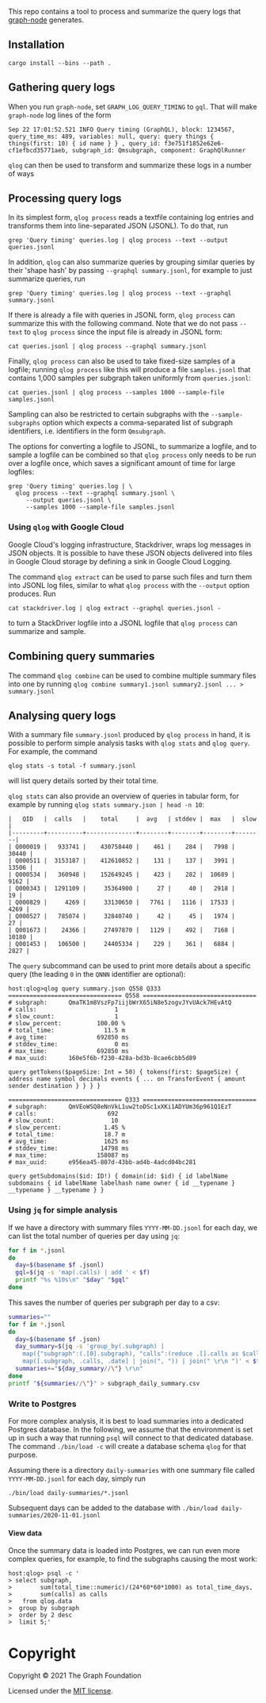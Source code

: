 This repo contains a tool to process and summarize the query logs that
[graph-node](https://github.com/graphprotocol/graph-node) generates.

## Installation

```
cargo install --bins --path .
```

## Gathering query logs

When you run `graph-node`, set `GRAPH_LOG_QUERY_TIMING` to `gql`. That will
make `graph-node` log lines of the form

```
Sep 22 17:01:52.521 INFO Query timing (GraphQL), block: 1234567, query_time_ms: 489, variables: null, query: query things { things(first: 10) { id name } } , query_id: f3e751f1852e62e6-cf1efbcd35771aeb, subgraph_id: Qmsubgraph, component: GraphQlRunner
```

`qlog` can then be used to transform and summarize these logs in a number
of ways

## Processing query logs

In its simplest form, `qlog process` reads a textfile containing log
entries and transforms them into line-separated JSON (JSONL). To do that,
run
```
grep 'Query timing' queries.log | qlog process --text --output queries.jsonl
```

In addition, `qlog` can also summarize queries by grouping similar queries
by their 'shape hash' by passing `--graphql summary.jsonl`, for example to
just summarize queries, run

```
grep 'Query timing' queries.log | qlog process --text --graphql summary.jsonl
```

If there is already a file with queries in JSONL form, `qlog process` can
summarize this with the following command. Note that we do not pass
`--text` to `qlog process` since the input file is already in JSONL form:

```
cat queries.jsonl | qlog process --graphql summary.jsonl
```

Finally, `qlog process` can also be used to take fixed-size samples of a
logfile; running `qlog process` like this will produce a file
`samples.jsonl` that contains 1,000 samples per subgraph taken
uniformly from `queries.jsonl`:

```
cat queries.jsonl | qlog process --samples 1000 --sample-file samples.jsonl
```
Sampling can also be restricted to certain subgraphs with the
`--sample-subgraphs` option which expects a comma-separated list of
subgraph identifiers, i.e. identifiers in the form `Qmsubgraph`.

The options for converting a logfile to JSONL, to summarize a logfile, and
to sample a logfile can be combined so that `qlog process` only needs to be
run over a logfile once, which saves a significant amount of time for large
logfiles:

```
grep 'Query timing' queries.log | \
  qlog process --text --graphql summary.jsonl \
     --output queries.jsonl \
     --samples 1000 --sample-file samples.jsonl
```

### Using `qlog` with Google Cloud

Google Cloud's logging infrastructure, Stackdriver, wraps log messages in
JSON objects. It is possible to have these JSON objects delivered into
files in Google Cloud storage by defining a sink in Google Cloud Logging.

The command `qlog extract` can be used to parse such files and turn them
into JSONL log files, similar to what `qlog process` with the `--output`
option produces. Run

```
cat stackdriver.log | qlog extract --graphql queries.jsonl -
```
to turn a StackDriver logfile into a JSONL logfile that `qlog process` can
summarize and sample.


## Combining query summaries

The command `qlog combine` can be used to combine multiple summary files
into one by running `qlog combine summary1.jsonl summary2.jsonl ... >
summary.jsonl`


## Analysing query logs

With a summary file `summary.jsonl` produced by `qlog process` in hand, it
is possible to perform simple analysis tasks with `qlog stats` and `qlog
query`. For example, the command
```
qlog stats -s total -f summary.jsonl

```
will list query details sorted by their total time.

`qlog stats` can also provide an overview of queries in tabular form, for
example by running `qlog stats summary.json | head -n 10`:

```console
|   QID   |  calls   |    total     |  avg   | stddev |  max   |  slow  |
|---------+----------+--------------+--------+--------+--------+--------|
| Q000019 |   933741 |    430758440 |    461 |    284 |   7998 |  30440 |
| Q000511 |  3153187 |    412610852 |    131 |    137 |   3991 |  13506 |
| Q000534 |   360948 |    152649245 |    423 |    282 |  10689 |   9162 |
| Q000343 |  1291109 |     35364900 |     27 |     40 |   2918 |     19 |
| Q000829 |     4269 |     33130650 |   7761 |   1116 |  17533 |   4269 |
| Q000527 |   785074 |     32840740 |     42 |     45 |   1974 |     27 |
| Q001673 |    24366 |     27497870 |   1129 |    492 |   7168 |  10180 |
| Q001453 |   106500 |     24405334 |    229 |    361 |   6884 |   2827 |
```

The `query` subcommand can be used to print more details about a specific
query (the leading `0` in the `QNNN` identifier are optional):

```console
host:qlog>qlog query summary.json Q558 Q333
================================ Q558 ================================
# subgraph:      QmaTK1m8VszFp7iijbWrX65iN8e5zogvJYvUAck7HEvAtQ
# calls:                      1
# slow_count:                 1
# slow_percent:          100.00 %
# total_time:              11.5 m
# avg_time:              692850 ms
# stddev_time:                0 ms
# max_time:              692850 ms
# max_uuid:      160e5f6b-f230-428a-bd3b-8cae6cbb5d89

query getTokens($pageSize: Int = 50) { tokens(first: $pageSize) { address name symbol decimals events { ... on TransferEvent { amount sender destination } } } }

================================ Q333 ================================
# subgraph:      QmVEoWSQ8eNnVkL1uw2toDSc1xXKi1ADYUm36p961Q1EzT
# calls:                    692
# slow_count:                10
# slow_percent:            1.45 %
# total_time:              18.7 m
# avg_time:                1625 ms
# stddev_time:            14798 ms
# max_time:              158087 ms
# max_uuid:      e956ea45-807d-43bb-ad4b-4adcd04bc281

query getSubdomains($id: ID!) { domain(id: $id) { id labelName subdomains { id labelName labelhash name owner { id __typename } __typename } __typename } }
```

### Using `jq` for simple analysis

If we have a directory with summary files `YYYY-MM-DD.jsonl` for each day,
we can list the total number of queries per day using `jq`:

```bash
for f in *.jsonl
do
  day=$(basename $f .jsonl)
  gql=$(jq -s 'map(.calls) | add ' < $f)
  printf "%s %10s\n" "$day" "$gql"
done
```

This saves the number of queries per subgraph per day to a csv:
```bash
summaries=""
for f in *.jsonl
do
  day=$(basename $f .json)
  day_summary=$(jq -s 'group_by(.subgraph) |
    map({"subgraph":(.[0].subgraph), "calls":(reduce .[].calls as $calls (0; . + $calls)), "date":("'$day'") }) |
    map([.subgraph, .calls, .date] | join(", ")) | join(" \r\n ")' < $f)
  summaries+="${day_summary//\"} \r\n"
done
printf "${summaries//\"}" > subgraph_daily_summary.csv
```

### Write to Postgres

For more complex analysis, it is best to load summaries into a dedicated
Postgres database. In the following, we assume that the environment is set
up in such a way that running `psql` will connect to that dedicated
database. The command `./bin/load -c` will create a database schema `qlog`
for that purpose.

Assuming there is a directory `daily-summaries` with one summary file
called `YYYY-MM-DD.jsonl` for each day, simply run
```
./bin/load daily-summaries/*.jsonl
```

Subsequent days can be added to the database with `./bin/load
daily-summaries/2020-11-01.jsonl`

#### View data


Once the summary data is loaded into Postgres, we can run even more complex
queries, for example, to find the subgraphs causing the most work:
```console
host:qlog> psql -c '
> select subgraph,
>        sum(total_time::numeric)/(24*60*60*1000) as total_time_days,
>        sum(calls) as calls
>   from qlog.data
>  group by subgraph
>  order by 2 desc
>  limit 5;'
```

# Copyright

Copyright &copy; 2021 The Graph Foundation

Licensed under the [MIT license](LICENSE).
